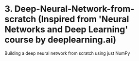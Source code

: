 # 3. Deep-Neural-Network-from-scratch (Inspired from 'Neural Networks and Deep Learning' course by deeplearning.ai)

Building a deep neural network from scratch using just NumPy
